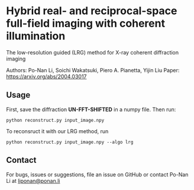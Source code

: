 # Hybrid real- and reciprocal-space full-field imaging with coherent illumination
The low-resolution guided (LRG) method for X-ray coherent diffraction imaging 

Authors: Po-Nan Li, Soichi Wakatsuki, Piero A. Pianetta, Yijin Liu
Paper: https://arxiv.org/abs/2004.03017

## Usage

First, save the diffraction **UN-FFT-SHIFTED** in a numpy file. Then run:

```
python reconstruct.py input_image.npy
```

To reconsruct it with our LRG method, run

```
python reconstruct.py input_image.npy --algo lrg
```

## Contact

For bugs, issues or suggestions, file an issue on GitHub or contact Po-Nan Li at liponan@ponan.li

